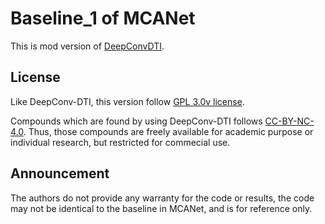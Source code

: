 # Baseline_1 of MCANet

This is mod version of [DeepConvDTI](https://github.com/GIST-CSBL/DeepConv-DTI).

## License

Like DeepConv-DTI, this version follow [GPL 3.0v license](LICENSE).

Compounds which are found by using DeepConv-DTI follows [CC-BY-NC-4.0](CC-BY-NC-SA-4.0). Thus, those compounds are freely available for academic purpose or individual research, but restricted for commecial use.

## Announcement

The authors do not provide any warranty for the code or results, the code may not be identical to the baseline in MCANet, and is for reference only.